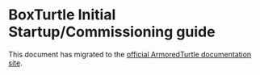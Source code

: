 # BoxTurtle Initial Startup/Commissioning guide

This document has migrated to the [official ArmoredTurtle documentation site](https://www.armoredturtle.xyz/docs/boxturtle/initial_startup/01-overview.html).
